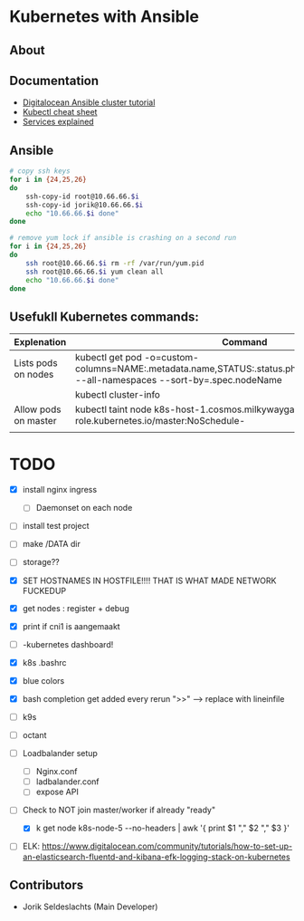 # Kubernetes with Ansible


## About


## Documentation
- [Digitalocean Ansible cluster tutorial](https://www.digitalocean.com/community/tutorials/how-to-create-a-kubernetes-cluster-using-kubeadm-on-centos-7)
- [Kubectl cheat sheet](https://kubernetes.io/docs/reference/kubectl/cheatsheet/)
- [Services explained](https://www.youtube.com/watch?v=5lzUpDtmWgM)


## Ansible
```bash
# copy ssh keys
for i in {24,25,26}
do
    ssh-copy-id root@10.66.66.$i
    ssh-copy-id jorik@10.66.66.$i
    echo "10.66.66.$i done"
done

# remove yum lock if ansible is crashing on a second run
for i in {24,25,26}
do
    ssh root@10.66.66.$i rm -rf /var/run/yum.pid
    ssh root@10.66.66.$i yum clean all
    echo "10.66.66.$i done"
done
```



## Usefukll Kubernetes commands:
| Explenation | Command |
| --- | --- |
| Lists pods on nodes | kubectl get pod -o=custom-columns=NAME:.metadata.name,STATUS:.status.phase,NODE:.spec.nodeName --all-namespaces --sort-by=.spec.nodeName | 
| | kubectl cluster-info |
| Allow pods on master | kubectl taint node k8s-host-1.cosmos.milkywaygalaxy.be node-role.kubernetes.io/master:NoSchedule- |
| | |





# TODO
- [x] install nginx ingress
  - [ ] Daemonset on each node
- [ ] install test project
- [ ] make /DATA dir
- [ ] storage??
- [x] SET HOSTNAMES IN HOSTFILE!!!! THAT IS WHAT MADE NETWORK FUCKEDUP
- [x] get nodes : register + debug
- [x] print if cni1 is aangemaakt
- [ ] -kubernetes dashboard!
- [x] k8s .bashrc
- [x] blue colors
- [x] bash completion get added every rerun ">>" --> replace with lineinfile
- [ ] k9s
- [ ] octant
- [ ] Loadbalander setup
  - [ ] Nginx.conf
  - [ ] ladbalander.conf
  - [ ] expose API
- [ ] Check to NOT join master/worker if already "ready"
  - [x] k get node k8s-node-5 --no-headers | awk '{ print $1 "," $2 "," $3 }'
- [ ] ELK: https://www.digitalocean.com/community/tutorials/how-to-set-up-an-elasticsearch-fluentd-and-kibana-efk-logging-stack-on-kubernetes



## Contributors
- Jorik Seldeslachts (Main Developer)